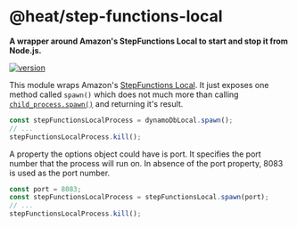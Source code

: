 # @heat/step-functions-local

**A wrapper around Amazon's StepFunctions Local to start and stop it from Node.js.**

[![version](https://img.shields.io/npm/v/@heat/step-functions-local.svg?style=flat-square)](https://www.npmjs.com/package/@heat/step-functions-local)

This module wraps Amazon's
[StepFunctions Local](https://docs.aws.amazon.com/step-functions/latest/dg/sfn-local.html).
It just exposes one method called `spawn()` which does not much more than calling
[`child_process.spawn()`](https://nodejs.org/api/child_process.html#child_process_child_process_spawn_command_args_options)
and returning it's result.

```js
const stepFunctionsLocalProcess = dynamoDbLocal.spawn();
// ...
stepFunctionsLocalProcess.kill();
```

A property the options object could have is port. It specifies the port number that the
process will run on. In absence of the port property, 8083 is used as the port number.

```js
const port = 8083;
const stepFunctionsLocalProcess = stepFunctionsLocal.spawn(port);
// ...
stepFunctionsLocalProcess.kill();
```
